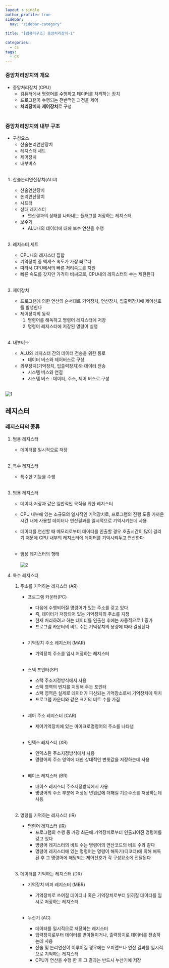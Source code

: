 ```yaml
---
layout : single
author_profile: true
sidebar: 
  nav: "sidebar-category"
  
title: "[컴퓨터구조] 중앙처리장치-1"

categories:
  - cs
tags:
  - CS
---
```


### 중앙처리장치의 개요
- 중앙처리장치 (CPU)<br>
	- 컴퓨터에서 명령어를 수행하고 데이터를 처리하는 장치<br>
	- 프로그램이 수행되는 전반적인 과정을 제어<br>
	- **처리장치**와 **제어장치**로 구성<br><br>

### 중앙처리장치의 내부 구조
- 구성요소<br>
	- 산술논리연산장치<br>
	- 레지스터 세트<br>
	- 제어장치<br>
	- 내부버스<br><br>

1. 산술논리연산장치(ALU)<br>
	- 산술연산장치<br>
	- 논리연산장치<br>
	- 시프터<br>
	- 상태 레지스터<br>
		- 연산결과의 상태를 나타내는 플래그를 저장하는 레지스터<br>
	- 보수기<br>
		- ALU내의 데이터에 대해 보수 연산을 수행<br><br>

2. 레지스터 세트<br>
	- CPU내의 레지스터 집합<br>
	- 기억장치 중 액세스 속도가 가장 빠르다<br>
	- 따라서 CPU에서의 빠른 처리속도를 지원<br>
	- 빠른 속도를 갖지만 가격이 비싸므로, CPU내의 레지스터의 수는 제한된다<br><br>

3. 제어장치<br>
	- 프로그램에 의한 연산의 순서대로 기억장치, 연산장치, 입출력장치에 제어신호를 발생한다<br>
	- 제어장치의 동작<br>
		1. 명령어를 해독하고 명령어 레지스터에 저장<br>
		2. 명령어 레지스터에 저장된 명령어 실행<br><br>

4. 내부버스<br>
	- ALU와 레지스터 간의 데이터 전송을 위한 통로<br>
		- 데이터 버스와 제어버스로 구성<br>
	- 외부장치(기억장치, 입출력장치)와 데이터 전송<br>
		- 시스템 버스와 연결<br>
		- 시스템 버스 : 데이터, 주소, 제어 버스로 구성<br><br>

![1](https://github.com/ejImDev/CollaboratorRepo/assets/102012107/1de4274d-662c-4f91-9b80-635b2be70c28)


## 레지스터
### 레지스터의 종류
1. 범용 레지스터<br>
	- 데이터를 일시적으로 저장<br><br>

2. 특수 레지스터<br>
	- 특수한 기능을 수행<br><br>

3. 범용 레지스터<br>
	- 데이터 저장과 같은 일반적인 목적을 위한 레지스터<br>
	- CPU 내부에 있는 소규모의 일시적인 기억장치로, 프로그램의 진행 도중 가까운 시간 내에 사용할 데이터나 연산결과를 일시적으로 기억시키는데 사용<br>
	-  데이터를 연산할 때 메모리로부터 데이터를 인출할 경우 호출시간이 많이 걸리기 때문에 CPU 내부의 레지스터에 데이터를 기억시켜두고 연산한다<br><br>

	- 범용 레지스터의 형태<br><br>
	![2](https://github.com/ejImDev/CollaboratorRepo/assets/102012107/4fbaeb36-1377-4172-a54a-05e2f7431f50)


4. 특수 레지스터<br>
	1. 주소를 기억하는 레지스터 (AR)<br>
		- 프로그램 카운터(PC)<br>
			- 다음에 수행되어질 명령어가 있는 주소를 갖고 있다<br>
			- 즉, 데이터가 저장되어 있는 기억장치의 주소를 지정<br>
			- 현재 처리하려고 하는 데이터를 인출한 후에는 자동적으로 1 증가<br>
			- 프로그램 카운터의 비트 수는 기억장치의 용량에 따라 결정된다<br><br>
		
		- 기억장치 주소 레지스터 (MAR)<br>
			- 기억장치 주소를 임시 저장하는 레지스터<br><br>
		
		- 스택 포인터(SP)<br>
			- 스택 주소지정방식에서 사용<br>
			- 스택 영역의 번지를 지정해 주는 포인터<br>
			- 스택 영역은 실제로 데이터가 피신되는 기억장소로써 기억장치에 위치<br>
			- 프로그램 카운터와 같은 크기의 비트 수를 가짐<br><br>

		- 제어 주소 레지스터 (CAR)<br>
			- 제어기억장치에 있는 마이크로명령어의 주소를 나타냄<br><br>
		
		- 인텍스 레지스터 (XR) <br>
			- 인덱스된 주소지정방식에서 사용<br>
			- 명령어의 주소 영역에 대한 상대적인 변윗값을 저장하는데 사용<br><br>

		- 베이스 레지스터 (BR)<br>
			- 베이스 레지스터 주소지정방식에서 사용<br>
			- 명령어의 주소 부분에 저장된 변윗값에 더해질 기준주소를 저장하는데 사용<br><br>

	2. 명령을 기억하는 레지스터 (IR)<br>
		- 명령어 레지스터 (IR)<br>
			- 프로그램의 수행 중 가장 최근에 기억장치로부터 인출되어진 명령어를 갖고 있다<br>
			- 명령어 레지스터의 비트 수는 명령어의 연산코드의 비트 수와 같다<br>
			- 명령어 레지스터에 있는 명령어는 명령어 해독기(디코더)에 의해 해독된 후 그 명령어에 해당되는 제어신호가 각 구성요소에 전달된다<br><br>

	3. 데이터를 기억하는 레지스터 (DR)<br>
		- 기억장치 버퍼 레지스터 (MBR)<br>
			- 기억장치로 쓰여질 데이터나 혹은 기억장치로부터 읽혀질 데이터를 임시로 저장하는 레지스터<br><br>

		- 누산기 (AC)<br>
			- 데이터를 일시적으로 저장하는 레지스터<br>
			- 입력장치로부터 데이터를 받아들이거나, 출력장치로 데이터를 전송하는데 사용<br>
			- 산술 및 논리연산이 이루어질 경우에는 오퍼랜드나 연산 결과를 일시적으로 기억하는 레지스터<br>
			- CPU가 연산을 수행 한 후 그 결과는 반드시 누산기에 저장 <br><br>
